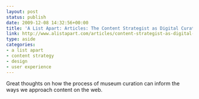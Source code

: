 ```yaml
---
layout: post
status: publish
date: 2009-12-08 14:32:56+00:00
title: 'A List Apart: Articles: The Content Strategist as Digital Curator'
link: http://www.alistapart.com/articles/content-strategist-as-digital-curator/
type: aside
categories:
- a list apart
- content strategy
- design
- user experience
---
```


Great thoughts on how the process of museum curation can inform the ways we approach content on the web.
